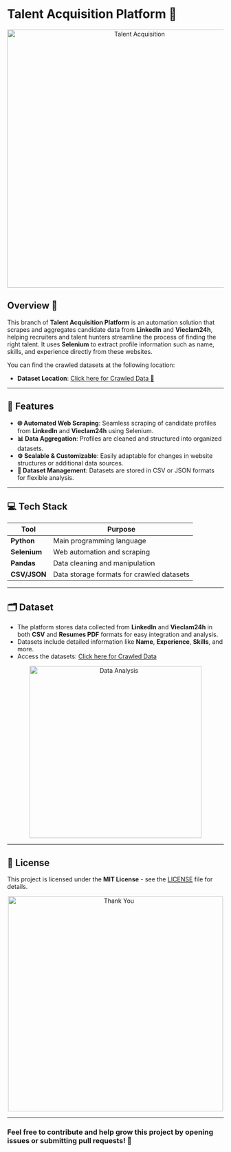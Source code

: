 # Talent Acquisition Platform 🎯

<p align="center">
  <img src="https://media.giphy.com/media/l4RKhOL0xiBdbgglFi/giphy.gif?cid=790b76110wv5bjkv9675ax4yoncyysfiuzst6ous31j8q3h2&ep=v1_gifs_search&rid=giphy.gif&ct=g" alt="Talent Acquisition" width="600"/>
</p>

## Overview 🌟

This branch of **Talent Acquisition Platform** is an automation solution that scrapes and aggregates candidate data from **LinkedIn** and **Vieclam24h**, helping recruiters and talent hunters streamline the process of finding the right talent. It uses **Selenium** to extract profile information such as name, skills, and experience directly from these websites.

You can find the crawled datasets at the following location:
- **Dataset Location**: [Click here for Crawled Data 📂](https://huggingface.co/datasets/MinhND2301/resumeDataset)

---

## 🚀 Features

- **🌐 Automated Web Scraping**: Seamless scraping of candidate profiles from **LinkedIn** and **Vieclam24h** using Selenium.
- **📊 Data Aggregation**: Profiles are cleaned and structured into organized datasets.
- **⚙️ Scalable & Customizable**: Easily adaptable for changes in website structures or additional data sources.
- **📁 Dataset Management**: Datasets are stored in CSV or JSON formats for flexible analysis.

---

## 💻 Tech Stack

| Tool              | Purpose                                           |
|-------------------|---------------------------------------------------|
| **Python**        | Main programming language                         |
| **Selenium**      | Web automation and scraping                       |
| **Pandas**        | Data cleaning and manipulation                    |
| **CSV/JSON**      | Data storage formats for crawled datasets         |

---



## 🗂️ Dataset

- The platform stores data collected from **LinkedIn** and **Vieclam24h** in both **CSV** and **Resumes PDF** formats for easy integration and analysis.
- Datasets include detailed information like **Name**, **Experience**, **Skills**, and more.
- Access the datasets: [Click here for Crawled Data](https://huggingface.co/datasets/MinhND2301/resumeDataset)

<p align="center">
  <img src="https://i.giphy.com/media/v1.Y2lkPTc5MGI3NjExeWhvb3hhb3B3ZjFwZHA3cmczbmU3ZG1yZHByY29zZHZnbjN0cmFyZCZlcD12MV9pbnRlcm5hbF9naWZfYnlfaWQmY3Q9dg/VWKZo6eOpI9C58M2k1/giphy.gif" alt="Data Analysis" width="400"/>
</p>

---

## 📜 License

This project is licensed under the **MIT License** - see the [LICENSE](LICENSE) file for details.

<p align="center">
  <img src="https://media.giphy.com/media/v1.Y2lkPTc5MGI3NjExeTMzZ3oxN3djMm1uc2J5cmllaW1ibDJ3MW5qdDQ2Zm12YmVsampneCZlcD12MV9naWZzX3NlYXJjaCZjdD1n/l1J3t1jsd9Xv1AABG/giphy.gif" alt="Thank You" width="500"/>
</p>

---

### Feel free to contribute and help grow this project by opening issues or submitting pull requests! 💬
